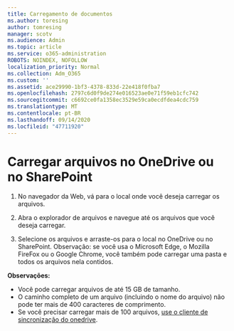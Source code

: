 ```yaml
---
title: Carregamento de documentos
ms.author: toresing
author: tomresing
manager: scotv
ms.audience: Admin
ms.topic: article
ms.service: o365-administration
ROBOTS: NOINDEX, NOFOLLOW
localization_priority: Normal
ms.collection: Adm_O365
ms.custom: ''
ms.assetid: ace29990-1bf3-4378-833d-22e418f0fba7
ms.openlocfilehash: 2797c6d0f9de274e016523ae0e71f59eb1cfc742
ms.sourcegitcommit: c6692ce0fa1358ec3529e59ca0ecdfdea4cdc759
ms.translationtype: MT
ms.contentlocale: pt-BR
ms.lasthandoff: 09/14/2020
ms.locfileid: "47711920"
---
```

# <a name="upload-files-to-onedrive-or-sharepoint"></a>Carregar arquivos no OneDrive ou no SharePoint

1. No navegador da Web, vá para o local onde você deseja carregar os arquivos.
    
2. Abra o explorador de arquivos e navegue até os arquivos que você deseja carregar.
    
3. Selecione os arquivos e arraste-os para o local no OneDrive ou no SharePoint. Observação: se você usa o Microsoft Edge, o Mozilla FireFox ou o Google Chrome, você também pode carregar uma pasta e todos os arquivos nela contidos.
    
**Observações:**

- Você pode carregar arquivos de até 15 GB de tamanho. 
- O caminho completo de um arquivo (incluindo o nome do arquivo) não pode ter mais de 400 caracteres de comprimento. 
- Se você precisar carregar mais de 100 arquivos, [use o cliente de sincronização do onedrive](https://go.microsoft.com/fwlink/?linkid=866427). 
  

